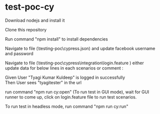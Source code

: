# test-poc-cy

Download nodejs and install it 

Clone this repository 

Run command "npm install" to install dependencies 

Navigate to file (\testing-poc\cypress.json) and update facebook username and password  

Navigate to file (\testing-poc\cypress\integration\login.feature ) either update data for below lines in each scenarios or comment :

Given User "Tyagi Kumar Kuldeep" is logged in successfully     
Then User sees "tyagitester" in the url



run command "npm run cy:open" (To run test in GUI mode),
wait for GUI runner to come up,
click on login.feature file to run test scenarios.

To run test in headless mode, run command "npm run cy:run"
